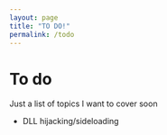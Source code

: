 ```yaml
---
layout: page
title: "TO DO!"
permalink: /todo
---
```


# To do
Just a list of topics I want to cover soon

- DLL hijacking/sideloading




